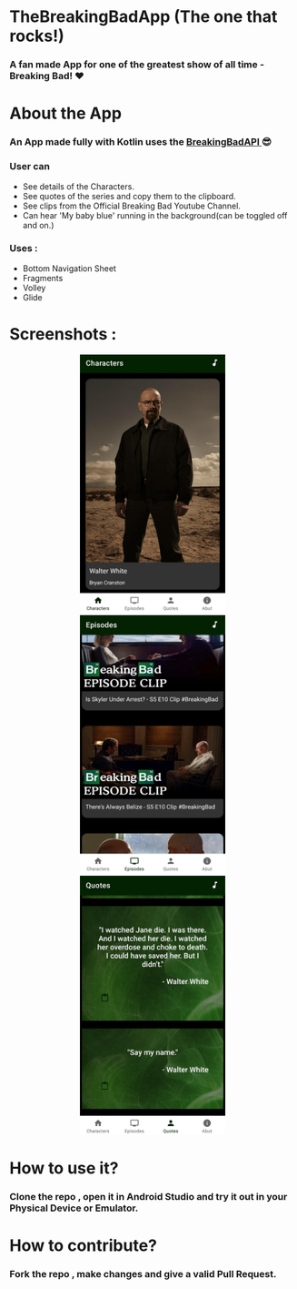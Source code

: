 # TheBreakingBadApp (The one that rocks!)
### A fan made App for one of the greatest show of all time - Breaking Bad! ❤️ 

# About the App #
### An App made fully with Kotlin uses the  [ BreakingBadAPI ]( https://breakingbadapi.com ) 😎
### User can
- See details of the Characters.
- See quotes of the series and copy them to the clipboard.
- See clips from the Official Breaking Bad Youtube Channel.
- Can hear 'My baby blue' running in the background(can be toggled off and on.)



### Uses :

- Bottom Navigation Sheet
- Fragments
- Volley
- Glide

# Screenshots :  
<p align="center">
  <img src="screenshots/ss1.png" width="256" height="455">  
  <img src="screenshots/ss2.png" width="256" height="455">  
  <img src="screenshots/ss3.png" width="256" height="455">  
</p>

# How to use it?
### Clone the repo , open it in Android Studio and try it out in your Physical Device or Emulator.

# How to contribute?
### Fork the repo , make changes and give a valid Pull Request.
